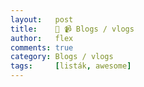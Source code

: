```yaml
---
layout:   post
title:    📒 📹 Blogs / vlogs
author:   flex
comments: true
category: Blogs / vlogs
tags:     [listák, awesome]
---
```


